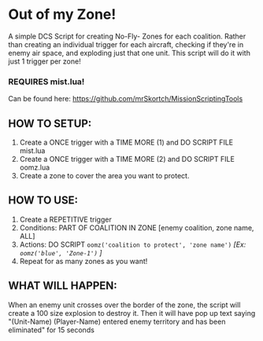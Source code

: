 # Out of my Zone!
A simple DCS Script for creating No-Fly- Zones for each coalition. Rather than creating an individual trigger for each aircraft, checking if they're in enemy air space, and exploding just that one unit. This script will do it with just 1 trigger per zone!

### REQUIRES mist.lua!
Can be found here: https://github.com/mrSkortch/MissionScriptingTools

## HOW TO SETUP:
1. Create a ONCE trigger with a TIME MORE (1) and DO SCRIPT FILE mist.lua
2. Create a ONCE trigger with a TIME MORE (2) and DO SCRIPT FILE oomz.lua
3. Create a zone to cover the area you want to protect.

## HOW TO USE:
1. Create a REPETITIVE trigger
2. Conditions: PART OF COALITION IN ZONE [enemy coalition, zone name, ALL]
3. Actions: DO SCRIPT `oomz('coalition to protect', 'zone name')` *[Ex: `oomz('blue', 'Zone-1')` ]*
4. Repeat for as many zones as you want!

## WHAT WILL HAPPEN:
When an enemy unit crosses over the border of the zone, the script will create a 100 size explosion to destroy it. Then it will have pop up text saying "(Unit-Name) (Player-Name) entered enemy territory and has been eliminated" for 15 seconds
